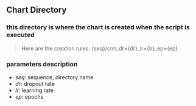 ## Chart Directory

### this directory is where the chart is created when the script is executed

> Here are the creation rules: {seq}/cnn_dr={dr}_lr={lr}_ep={ep}

### parameters description

- _seq_: sequence, directory name
- _dr_: dropout rate
- _lr_: learning rate
- _ep_: epochs